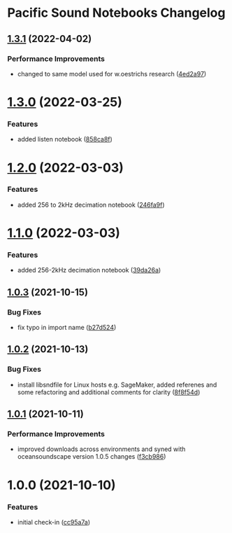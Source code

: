# Pacific Sound Notebooks Changelog

## [1.3.1](https://github.com/mbari-org/pacific-sound-notebooks/compare/v1.3.0...v1.3.1) (2022-04-02)


### Performance Improvements

* changed to same model used for w.oestrichs research ([4ed2a97](https://github.com/mbari-org/pacific-sound-notebooks/commit/4ed2a9761d19e2ed56b82cf9584803787d0a858c))

# [1.3.0](https://github.com/mbari-org/pacific-sound-notebooks/compare/v1.2.0...v1.3.0) (2022-03-25)


### Features

* added listen notebook ([858ca8f](https://github.com/mbari-org/pacific-sound-notebooks/commit/858ca8fa06aa81df4fb08cb469faaca3918c4450))

# [1.2.0](https://github.com/mbari-org/pacific-sound-notebooks/compare/v1.1.0...v1.2.0) (2022-03-03)


### Features

* added 256 to 2kHz decimation notebook ([246fa9f](https://github.com/mbari-org/pacific-sound-notebooks/commit/246fa9fc3cadbe38562784d2c7186d06e8819c45))

# [1.1.0](https://github.com/mbari-org/pacific-sound-notebooks/compare/v1.0.3...v1.1.0) (2022-03-03)


### Features

* added 256-2kHz decimation notebook ([39da26a](https://github.com/mbari-org/pacific-sound-notebooks/commit/39da26a5df1a2af66fd3e1bf2d545f47e2aa546e))

## [1.0.3](https://github.com/mbari-org/pacific-sound-notebooks/compare/v1.0.2...v1.0.3) (2021-10-15)


### Bug Fixes

* fix typo in import name ([b27d524](https://github.com/mbari-org/pacific-sound-notebooks/commit/b27d524fb410fa4dfa8eac481743af817e720e6f))

## [1.0.2](https://github.com/mbari-org/pacific-sound-notebooks/compare/v1.0.1...v1.0.2) (2021-10-13)


### Bug Fixes

* install libsndfile for Linux hosts e.g. SageMaker, added referenes and some refactoring and additional comments for clarity ([8f8f54d](https://github.com/mbari-org/pacific-sound-notebooks/commit/8f8f54dff90ace9a6a244da72ac168f47e53452f))

## [1.0.1](https://github.com/mbari-org/pacific-sound-notebooks/compare/v1.0.0...v1.0.1) (2021-10-11)


### Performance Improvements

* improved downloads across environments and syned with oceansoundscape version 1.0.5 changes ([f3cb986](https://github.com/mbari-org/pacific-sound-notebooks/commit/f3cb986549d47217136740c5fc0af83f60d863a4))

# 1.0.0 (2021-10-10)


### Features

* initial check-in ([cc95a7a](https://github.com/mbari-org/pacific-sound-notebooks/commit/cc95a7aa54536b619606ace02a2cdf561d8accaa))
